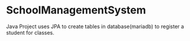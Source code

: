 # SchoolManagementSystem
Java Project uses JPA to create tables in database(mariadb) to register a student for classes.
